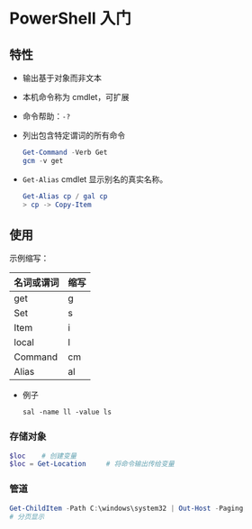 <!--
title: 01-PowerShell入门
sort:
-->

# PowerShell 入门

## 特性

- 输出基于对象而非文本

- 本机命令称为 cmdlet，可扩展

- 命令帮助：`-?`

- 列出包含特定谓词的所有命令

  ```powershell
  Get-Command -Verb Get
  gcm -v get
  ```

- `Get-Alias` cmdlet 显示别名的真实名称。

  ```powershell
  Get-Alias cp / gal cp
  > cp -> Copy-Item
  ```

## 使用

示例缩写：

| 名词或谓词 | 缩写 |
| :--------- | :--- |
| get        | g    |
| Set        | s    |
| Item       | i    |
| local      | l    |
| Command    | cm   |
| Alias      | al   |

- 例子

  ```
  sal -name ll -value ls
  ```

### 存储对象

```powershell
$loc	# 创建变量
$loc = Get-Location		# 将命令输出传给变量
```

### 管道

```powershell
Get-ChildItem -Path C:\windows\system32 | Out-Host -Paging
# 分页显示
```
